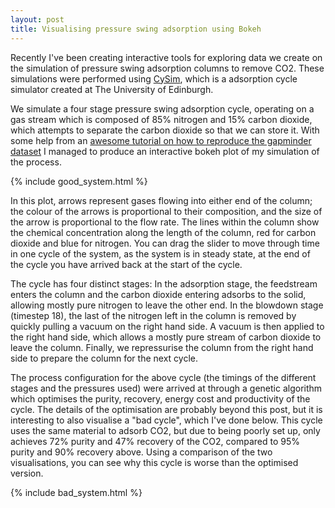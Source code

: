 ```yaml
---
layout: post
title: Visualising pressure swing adsorption using Bokeh
---
```


Recently I've been creating interactive tools for exploring data we create on the simulation of pressure swing adsorption columns to remove CO2.
These simulations were performed using [CySim][cysim], which is a adsorption cycle simulator created at The University of Edinburgh.

We simulate a four stage pressure swing adsorption cycle, operating on a gas stream which is composed of 85% nitrogen and 15% carbon dioxide,
which attempts to separate the carbon dioxide so that we can store it.
With some help from an [awesome tutorial on how to reproduce the gapminder dataset][gapminder]
I managed to produce an interactive bokeh plot of my simulation of the process.

{% include good_system.html %}

In this plot,
arrows represent gases flowing into either end of the column;
the colour of the arrows is proportional to their composition,
and the size of the arrow is proportional to the flow rate.
The lines within the column show the chemical concentration along the length of the column,
red for carbon dioxide and blue for nitrogen.
You can drag the slider to move through time in one cycle of the system,
as the system is in steady state, at the end of the cycle you have arrived back at the start of the cycle.

The cycle has four distinct stages:
In the adsorption stage, the feedstream enters the column and the carbon dioxide entering adsorbs to the solid,
allowing mostly pure nitrogen to leave the other end.
In the blowdown stage (timestep 18), the last of the nitrogen left in the column is removed by quickly pulling a vacuum on the right hand side.
A vacuum is then applied to the right hand side, which allows a mostly pure stream of carbon dioxide to leave the column.
Finally, we repressurise the column from the right hand side to prepare the column for the next cycle.

The process configuration for the above cycle (the timings of the different stages and the pressures used)
were arrived at through a genetic algorithm which optimises the
purity, recovery, energy cost and productivity of the cycle.
The details of the optimisation are probably beyond this post, but it is interesting to also visualise a "bad cycle", which I've done below.
This cycle uses the same material to adsorb CO2,
but due to being poorly set up, only achieves 72% purity and 47% recovery of the CO2, compared to 95% purity and 90% recovery above.
Using a comparison of the two visualisations, you can see why this cycle is worse than the optimised version.

{% include bad_system.html %}


[cysim]: http://www.carboncapture.eng.ed.ac.uk/lab/cysim
[bokeh]: https://bokeh.pydata.org/en/latest/
[gapminder]: https://rebeccabilbro.github.io/interactive-viz-bokeh/
